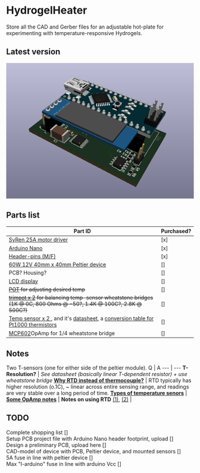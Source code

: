 # HydrogelHeater
Store all the CAD and Gerber files for an adjustable hot-plate for experimenting with temperature-responsive Hydrogels.

## Latest version
![alt text](https://github.com/AlfredWilmot/HydrogelHeater/blob/i2c_lcd/pics/peltier_driver_latest.PNG)

## Parts list 

 **Part ID** | **Purchased?** 
 --- | --- 
 [SyRen 25A motor driver](https://www.dimensionengineering.com/products/syren25) | [x] 
 [Arduino Nano](https://www.amazon.co.uk/ELEGOO-Arduino-board-ATmega328P-compatible/dp/B072BMYZ18/ref=sr_1_3?dchild=1&keywords=arduino+nano&qid=1590747636&sr=8-3) | [x]
 [Header-pins (M/F)](https://www.amazon.co.uk/Aussel-Pieces-Breakaway-Connector-Arduino-PIN-2-20PCS/dp/B01M69EA9O/ref=sr_1_1?crid=1W9OODQ4FMUPW&dchild=1&keywords=header+pins&qid=1590747683&sprefix=header+%2Caps%2C150&sr=8-1) | [x]
 [60W 12V 40mm x 40mm Peltier device](https://www.banggood.com/TEC1-12706-40x40mm-Thermoelectric-Cooler-Peltier-Plate-Module-12V-60W-p-74295.html?rmmds=search&cur_warehouse=UK) | []
 PCB? Housing? | []
 [LCD display](https://www.banggood.com/5Pcs-0_91-Inch-128x32-IIC-I2C-Blue-OLED-LCD-Display-DIY-Oled-Module-SSD1306-Driver-IC-DC-3_3V-5V-p-1191376.html?rmmds=myorder&cur_warehouse=UK) | []
 ~~[POT](https://uk.banggood.com/3590S-2-103L-10K-Ohm-BOURNS-Rotary-Wirewound-Precision-Potentiometer-Pot-10-Turn-p-1026632.html?rmmds=search&cur_warehouse=CN) for adjusting desired temp~~ | []
 ~~[trimpot x 2](https://www.banggood.com/10-Value-100pcs-1001M-Trimmer-Resistor-Trim-Pot-Potentiometer-Kit-p-1071345.html?rmmds=search&cur_warehouse=CN) for balancing temp-sensor wheatstone bridges (1K @ 0C, 800 Ohms @ -50?, 1.4K @ 100C?, 2.8K @ 500C?)~~ | []
 [Temp sensor x 2 ](https://uk.rs-online.com/web/p/platinum-resistance-temperature-sensors/3629913/), and it's [datasheet](https://docs.rs-online.com/24d5/0900766b815e5304.pdf), a [conversion table for Pt1000 thermistors](https://www.sterlingsensors.co.uk/pt1000-resistance-table)| []
[MCP602](https://uk.rs-online.com/web/p/op-amps/3792588/)OpAmp for 1/4 wheatstone bridge | []
 
 ## Notes
 
Two T-sensors (one for either side of the peltier module).
Q | A
--- | ---
**T-Resolution?** | *See datasheet (basically linear T-dependent resistor) + use wheatstone bridge*
[**Why RTD instead of thermocouple?**](https://www.omega.com/en-us/resources/rtd-vs-thermocouple) | RTD typically has higher resolution (o.1C), ~ linear across entire sensing range, and readings are very stable over a long period of time.
[**Types of temperature senors**](https://www.watelectrical.com/6-different-types-of-temperature-sensors-with-their-specifications/) | 
[**Some OpAmp notes**](https://www.electronics-tutorials.ws/opamp/opamp_5.html) | 
**Notes on using RTD** [(1)](http://ww1.microchip.com/downloads/en/AppNotes/00687c.pdf), [(2)](https://docs.rs-online.com/24d5/0900766b815e5304.pdf) |
## TODO
Complete shopping list []\
Setup PCB project file with Arduino Nano header footprint, upload []\
Design a preliminary PCB, upload here []\
CAD-model of device with PCB, Peltier device, and mounted sensors []\
5A fuse in line with peltier device []\
Max "I-arduino" fuse in line with arduino Vcc []
